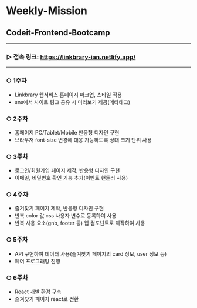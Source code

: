 # Weekly-Mission

## Codeit-Frontend-Bootcamp

---

### ▷ 접속 링크: https://linkbrary-ian.netlify.app/

---

### ○ 1주차

- Linkbrary 웹서비스 홈페이지 마크업, 스타일 적용
- sns에서 사이트 링크 공유 시 미리보기 제공(메타태그)
  <br>

### ○ 2주차

- 홈페이지 PC/Tablet/Mobile 반응형 디자인 구현
- 브라우저 font-size 변경에 대응 가능하도록 상대 크기 단위 사용
  <br>

### ○ 3주차

- 로그인/회원가입 페이지 제작, 반응형 디자인 구현
- 이메일, 비밀번호 확인 기능 추가(이벤트 핸들러 사용)
  <br>

### ○ 4주차

- 즐겨찾기 페이지 제작, 반응형 디자인 구현
- 반복 color 값 css 사용자 변수로 등록하여 사용
- 반복 사용 요소(gnb, footer 등) 웹 컴포넌트로 제작하여 사용
  <br>

### ○ 5주차

- API 구현하여 데이터 사용(즐겨찾기 페이지의 card 정보, user 정보 등)
- 페어 프로그래밍 진행
  <br>

### ○ 6주차

- React 개발 환경 구축
- 즐겨찾기 페이지 react로 전환
  <br>
  
